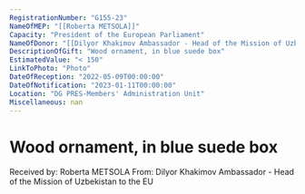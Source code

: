 ```yaml
---
RegistrationNumber: "G155-23"
NameOfMEP: "[[Roberta METSOLA]]"
Capacity: "President of the European Parliament"
NameOfDonor: "[[Dilyor Khakimov Ambassador - Head of the Mission of Uzbekistan to the EU]]"
DescriptionOfGift: "Wood ornament, in blue suede box"
EstimatedValue: "< 150"
LinkToPhoto: "Photo"
DateOfReception: "2022-05-09T00:00:00"
DateOfNotification: "2023-01-11T00:00:00"
Location: "DG PRES-Members' Administration Unit"
Miscellaneous: nan
---
```


# Wood ornament, in blue suede box

Received by: Roberta METSOLA
From: Dilyor Khakimov Ambassador - Head of the Mission of Uzbekistan to the EU
